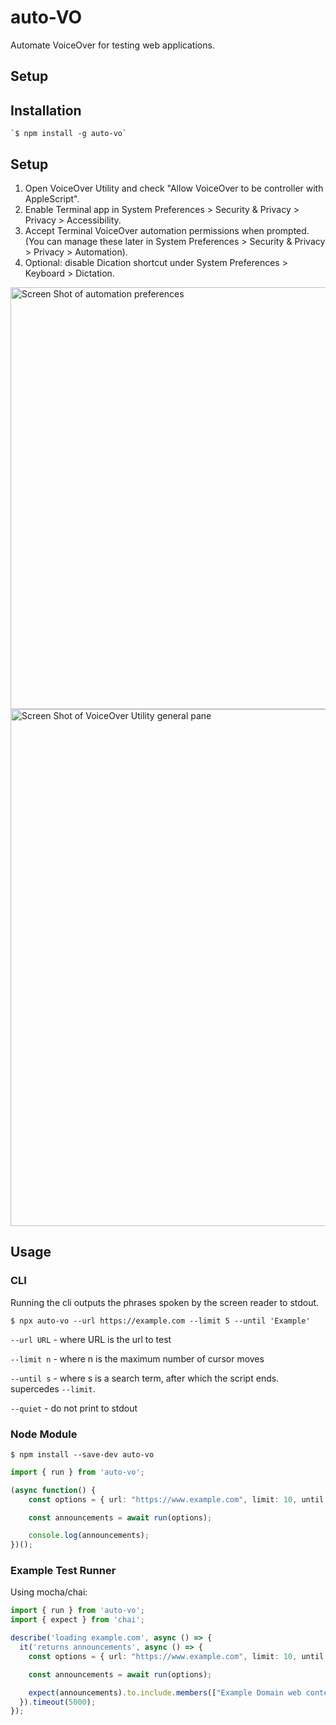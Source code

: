 # auto-VO

Automate VoiceOver for testing web applications.

## Setup

## Installation

    `$ npm install -g auto-vo`

## Setup

1. Open VoiceOver Utility and check "Allow VoiceOver to be controller with AppleScript".
1. Enable Terminal app in System Preferences > Security & Privacy > Privacy > Accessibility.
1. Accept Terminal VoiceOver automation permissions when prompted. (You can manage these later in System Preferences > Security & Privacy > Privacy > Automation).
1. Optional: disable Dication shortcut under System Preferences > Keyboard > Dictation.

<img width="675" alt="Screen Shot of automation preferences" src="https://user-images.githubusercontent.com/108163/124667291-32d48980-de7d-11eb-9b72-ce2c3fa83352.png">

<img width="827" alt="Screen Shot of VoiceOver Utility general pane" src="https://user-images.githubusercontent.com/108163/124667336-44b62c80-de7d-11eb-913d-435f9ea50001.png">

## Usage

### CLI

Running the cli outputs the phrases spoken by the screen reader to stdout.

    $ npx auto-vo --url https://example.com --limit 5 --until 'Example'

`--url URL` - where URL is the url to test

`--limit n` - where n is the maximum number of cursor moves

`--until s` - where s is a search term, after which the script ends. supercedes `--limit`.

`--quiet` - do not print to stdout

### Node Module

    $ npm install --save-dev auto-vo

```typescript
import { run } from 'auto-vo';

(async function() {
    const options = { url: "https://www.example.com", limit: 10, until: 'Example' };

    const announcements = await run(options);

    console.log(announcements);
})();
```


### Example Test Runner

Using mocha/chai:

```typescript
import { run } from 'auto-vo';
import { expect } from 'chai';

describe('loading example.com', async () => {
  it('returns announcements', async () => {
    const options = { url: "https://www.example.com", limit: 10, until: 'Example', quiet: true };

    const announcements = await run(options);

    expect(announcements).to.include.members(["Example Domain web content"]);
  }).timeout(5000);
});
```
